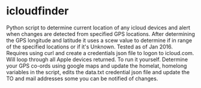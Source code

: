 # icloudfinder
Python script to determine current location of any icloud devices and alert when changes are detected from specified GPS locations. 
After determining the GPS longitude and latitude it uses a scew value to determine if in range of the specified locations or if it's Unknown. Tested as of Jan 2016. Requires using curl and create a credentials json file to logon to icloud.com. Will loop through all Apple devices returned. To run it yourself. Determine your GPS co-ords using google maps and update the homelat, homelong variables in the script, edits the data.txt credential json file and update the TO and mail addresses some you can be notified of changes.
